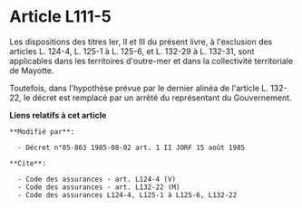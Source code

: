 # Article L111-5

Les dispositions des titres Ier, II et III du présent livre, à l'exclusion des articles L. 124-4, L. 125-1 à L. 125-6, et L.
132-29 à L. 132-31, sont applicables dans les territoires d'outre-mer et dans la collectivité territoriale de Mayotte.

Toutefois, dans l'hypothèse prévue par le dernier alinéa de l'article L. 132-22, le décret est remplacé par un arrêté du
représentant du Gouvernement.

**Liens relatifs à cet article**

	**Modifié par**:

	  - Décret n°85-863 1985-08-02 art. 1 II JORF 15 août 1985

	**Cite**:

	  - Code des assurances - art. L124-4 (V)
	  - Code des assurances - art. L132-22 (M)
	  - Code des assurances L124-4, L125-1 à L125-6, L132-22
